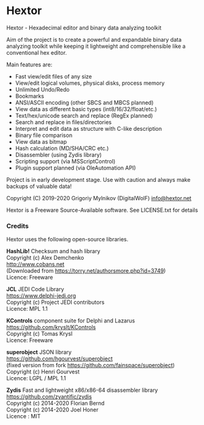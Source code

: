# Hextor

Hextor - Hexadecimal editor and binary data analyzing toolkit

Aim of the project is to create a powerful and expandable binary data analyzing toolkit while keeping it lightweight and comprehensible like a conventional hex editor.

Main features are:

- Fast view/edit files of any size
- View/edit logical volumes, physical disks, process memory
- Unlimited Undo/Redo
- Bookmarks
- ANSI/ASCII encoding (other SBCS and MBCS planned)
- View data as different basic types (int8/16/32/float/etc.)
- Text/hex/unicode search and replace (RegEx planned)
- Search and replace in files/directories
- Interpret and edit data as structure with C-like description
- Binary file comparison
- View data as bitmap
- Hash calculation (MD/SHA/CRC etc.)
- Disassembler (using Zydis library)
- Scripting support (via MSScriptControl)
- Plugin support planned (via OleAutomation API)

Project is in early development stage. Use with caution and always make backups of valuable data!

Copyright (C) 2019-2020  Grigoriy Mylnikov (DigitalWolF) <info@hextor.net>

Hextor is a Freeware Source-Available software. See LICENSE.txt for details

### Credits

Hextor uses the following open-source libraries.

**HashLib!** Checksum and hash library  
Copyright (c) Alex Demchenko  
http://www.cobans.net  
(Downloaded from https://torry.net/authorsmore.php?id=3749)  
Licence: Freeware  

**JCL** JEDI Code Library  
https://www.delphi-jedi.org  
Copyright (c) Project JEDI contributors  
Licence: MPL 1.1  

**KControls** component suite for Delphi and Lazarus  
https://github.com/kryslt/KControls  
Copyright (c) Tomas Krysl  
Licence: Freeware  

**superobject** JSON library  
https://github.com/hgourvest/superobject  
(fixed version from fork https://github.com/fainspace/superobject)  
Copyright (c) Henri Gourvest  
Licence: LGPL / MPL 1.1  

**Zydis** Fast and lightweight x86/x86-64 disassembler library  
https://github.com/zyantific/zydis  
Copyright (c) 2014-2020 Florian Bernd  
Copyright (c) 2014-2020 Joel Honer  
Licence : MIT  

